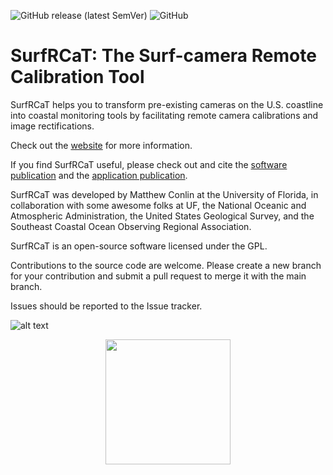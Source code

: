![GitHub release (latest SemVer)](https://img.shields.io/github/v/release/conlin-matt/SurfRCaT)
![GitHub](https://img.shields.io/github/license/conlin-matt/SurfRCaT)


# SurfRCaT: The Surf-camera Remote Calibration Tool #
SurfRCaT helps you to transform pre-existing cameras on the U.S. coastline into coastal monitoring tools by facilitating remote camera calibrations and image rectifications.

Check out the [website](https://conlin-matt.github.io/SurfRCaT/) for more information.

If you find SurfRCaT useful, please check out and cite the [software publication](https://doi.org/10.1016/j.softx.2020.100584) and the [application publication](https://doi.org/10.3390/rs14071706).

SurfRCaT was developed by Matthew Conlin at the University of Florida, in collaboration with some awesome folks at UF, the National Oceanic and Atmospheric Administration, the United States Geological Survey, and the Southeast Coastal Ocean Observing Regional Association.

SurfRCaT is an open-source software licensed under the GPL.

Contributions to the source code are welcome. Please create a new branch for your contribution and submit a pull request to merge it with the main branch.

Issues should be reported to the Issue tracker. 



![alt text](https://github.com/conlin-matt/SurfRCaT/blob/master/SurfRCaT_PickGCPs.PNG)
<p align="center">
  <img width="200" height="200" src="https://github.com/conlin-matt/SurfRCaT/blob/master/docs/images/icon3.png">
</p>

